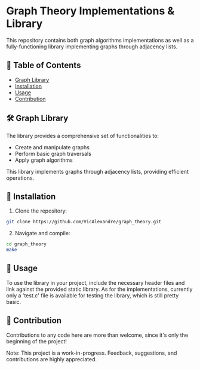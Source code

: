 # Graph Theory Implementations & Library

This repository contains both graph algorithms implementations as well as a fully-functioning library implementing graphs through adjacency lists.

## 📌 Table of Contents

- [Graph Library](#graph-library)
- [Installation](#installation)
- [Usage](#usage)
- [Contribution](#contribution)

## 🛠 Graph Library

The library provides a comprehensive set of functionalities to:

- Create and manipulate graphs
- Perform basic graph traversals
- Apply graph algorithms

This library implements graphs through adjacency lists, providing efficient operations.

## 💽 Installation

1. Clone the repository:

```bash
git clone https://github.com/VicAlexandre/graph_theory.git
```

2. Navigate and compile:

```bash
cd graph_theory
make
```

## 📝 Usage

To use the library in your project, include the necessary header files and link against the provided static library. As for the implementations, currently only a 'test.c' file is available for testing the library, which is still pretty basic.

## 👥 Contribution

Contributions to any code here are more than welcome, since it's only the beginning of the project!

Note: This project is a work-in-progress. Feedback, suggestions, and contributions are highly appreciated.
